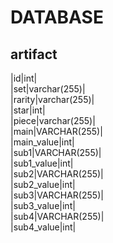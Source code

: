 # DATABASE

## artifact
|id|int|  
|set|varchar(255)|  
|rarity|varchar(255)|  
|star|int|  
|piece|varchar(255)|  
|main|VARCHAR(255)|  
|main_value|int|  
|sub1|VARCHAR(255)|  
|sub1_value|int|  
|sub2|VARCHAR(255)|  
|sub2_value|int|  
|sub3|VARCHAR(255)|  
|sub3_value|int|  
|sub4|VARCHAR(255)|  
|sub4_value|int|  